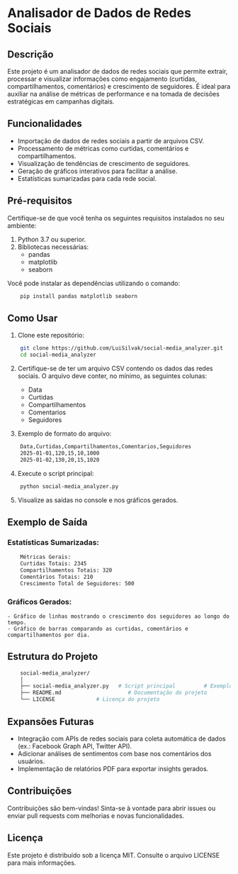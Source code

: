 # Analisador de Dados de Redes Sociais

## Descrição

Este projeto é um analisador de dados de redes sociais que permite extrair, processar e visualizar informações como engajamento (curtidas, compartilhamentos, comentários) e crescimento de seguidores. É ideal para auxiliar na análise de métricas de performance e na tomada de decisões estratégicas em campanhas digitais.

## Funcionalidades

- Importação de dados de redes sociais a partir de arquivos CSV.
- Processamento de métricas como curtidas, comentários e compartilhamentos.
- Visualização de tendências de crescimento de seguidores.
- Geração de gráficos interativos para facilitar a análise.
- Estatísticas sumarizadas para cada rede social.

## Pré-requisitos

Certifique-se de que você tenha os seguintes requisitos instalados no seu ambiente:

1. Python 3.7 ou superior.
2. Bibliotecas necessárias:
    - pandas
    - matplotlib
    - seaborn

Você pode instalar as dependências utilizando o comando:

```bash
    pip install pandas matplotlib seaborn
```

## Como Usar

1. Clone este repositório:

```bash
    git clone https://github.com/LuiSilvak/social-media_analyzer.git
    cd social-media_analyzer
```

2. Certifique-se de ter um arquivo CSV contendo os dados das redes sociais. O arquivo deve conter, no mínimo, as seguintes colunas:

    - Data
    - Curtidas
    - Compartilhamentos
    - Comentarios
    - Seguidores

3. Exemplo de formato do arquivo:

```bash
    Data,Curtidas,Compartilhamentos,Comentarios,Seguidores
    2025-01-01,120,15,10,1000
    2025-01-02,130,20,15,1020
```

4. Execute o script principal:

```bash
    python social-media_analyzer.py
```

5. Visualize as saídas no console e nos gráficos gerados.

## Exemplo de Saída

### Estatísticas Sumarizadas:

```bash
    Métricas Gerais:
    Curtidas Totais: 2345
    Compartilhamentos Totais: 320
    Comentários Totais: 210
    Crescimento Total de Seguidores: 500
```

### Gráficos Gerados:
    - Gráfico de linhas mostrando o crescimento dos seguidores ao longo do tempo.
    - Gráfico de barras comparando as curtidas, comentários e compartilhamentos por dia.

## Estrutura do Projeto

```bash
    social-media_analyzer/
    │
    ├── social-media_analyzer.py   # Script principal         # Exemplo de arquivo de dados
    ├── README.md                     # Documentação do projeto
    └── LICENSE             # Licença do projeto
```

## Expansões Futuras

- Integração com APIs de redes sociais para coleta automática de dados (ex.: Facebook Graph API, Twitter API).
- Adicionar análises de sentimentos com base nos comentários dos usuários.
- Implementação de relatórios PDF para exportar insights gerados.


## Contribuições

Contribuições são bem-vindas! Sinta-se à vontade para abrir issues ou enviar pull requests com melhorias e novas funcionalidades.


## Licença

Este projeto é distribuído sob a licença MIT. Consulte o arquivo LICENSE para mais informações.